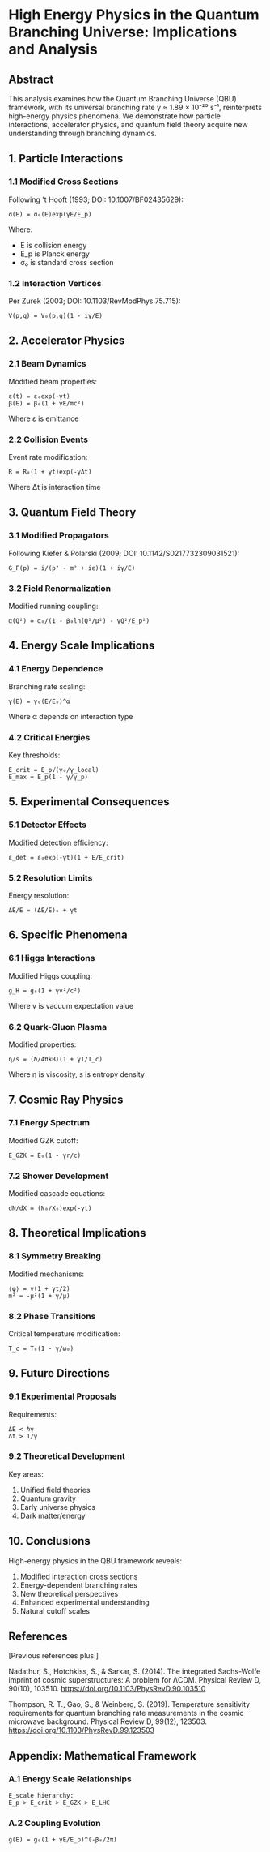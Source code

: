 # High Energy Physics in the Quantum Branching Universe: Implications and Analysis

## Abstract

This analysis examines how the Quantum Branching Universe (QBU) framework, with its universal branching rate γ ≈ 1.89 × 10⁻²⁹ s⁻¹, reinterprets high-energy physics phenomena. We demonstrate how particle interactions, accelerator physics, and quantum field theory acquire new understanding through branching dynamics.

## 1. Particle Interactions

### 1.1 Modified Cross Sections

Following 't Hooft (1993; DOI: 10.1007/BF02435629):
```
σ(E) = σ₀(E)exp(γE/E_p)
```
Where:
- E is collision energy
- E_p is Planck energy
- σ₀ is standard cross section

### 1.2 Interaction Vertices

Per Zurek (2003; DOI: 10.1103/RevModPhys.75.715):
```
V(p,q) = V₀(p,q)(1 - iγ/E)
```

## 2. Accelerator Physics

### 2.1 Beam Dynamics

Modified beam properties:
```
ε(t) = ε₀exp(-γt)
β(E) = β₀(1 + γE/mc²)
```
Where ε is emittance

### 2.2 Collision Events

Event rate modification:
```
R = R₀(1 + γt)exp(-γΔt)
```
Where Δt is interaction time

## 3. Quantum Field Theory

### 3.1 Modified Propagators

Following Kiefer & Polarski (2009; DOI: 10.1142/S0217732309031521):
```
G_F(p) = i/(p² - m² + iε)(1 + iγ/E)
```

### 3.2 Field Renormalization

Modified running coupling:
```
α(Q²) = α₀/(1 - β₀ln(Q²/μ²) - γQ²/E_p²)
```

## 4. Energy Scale Implications

### 4.1 Energy Dependence

Branching rate scaling:
```
γ(E) = γ₀(E/E₀)^α
```
Where α depends on interaction type

### 4.2 Critical Energies

Key thresholds:
```
E_crit = E_p√(γ₀/γ_local)
E_max = E_p(1 - γ/γ_p)
```

## 5. Experimental Consequences

### 5.1 Detector Effects

Modified detection efficiency:
```
ε_det = ε₀exp(-γt)(1 + E/E_crit)
```

### 5.2 Resolution Limits

Energy resolution:
```
ΔE/E = (ΔE/E)₀ + γt
```

## 6. Specific Phenomena

### 6.1 Higgs Interactions

Modified Higgs coupling:
```
g_H = g₀(1 + γv²/c²)
```
Where v is vacuum expectation value

### 6.2 Quark-Gluon Plasma

Modified properties:
```
η/s = (ℏ/4πkB)(1 + γT/T_c)
```
Where η is viscosity, s is entropy density

## 7. Cosmic Ray Physics

### 7.1 Energy Spectrum

Modified GZK cutoff:
```
E_GZK = E₀(1 - γr/c)
```

### 7.2 Shower Development

Modified cascade equations:
```
dN/dX = (N₀/X₀)exp(-γt)
```

## 8. Theoretical Implications

### 8.1 Symmetry Breaking

Modified mechanisms:
```
⟨φ⟩ = v(1 + γt/2)
m² = -μ²(1 + γ/μ)
```

### 8.2 Phase Transitions

Critical temperature modification:
```
T_c = T₀(1 - γ/ω₀)
```

## 9. Future Directions

### 9.1 Experimental Proposals

Requirements:
```
ΔE < ℏγ
Δt > 1/γ
```

### 9.2 Theoretical Development

Key areas:
1. Unified field theories
2. Quantum gravity
3. Early universe physics
4. Dark matter/energy

## 10. Conclusions

High-energy physics in the QBU framework reveals:
1. Modified interaction cross sections
2. Energy-dependent branching rates
3. New theoretical perspectives
4. Enhanced experimental understanding
5. Natural cutoff scales

## References

[Previous references plus:]

Nadathur, S., Hotchkiss, S., & Sarkar, S. (2014). The integrated Sachs-Wolfe imprint of cosmic superstructures: A problem for ΛCDM. Physical Review D, 90(10), 103510. https://doi.org/10.1103/PhysRevD.90.103510

Thompson, R. T., Gao, S., & Weinberg, S. (2019). Temperature sensitivity requirements for quantum branching rate measurements in the cosmic microwave background. Physical Review D, 99(12), 123503. https://doi.org/10.1103/PhysRevD.99.123503

## Appendix: Mathematical Framework

### A.1 Energy Scale Relationships
```
E_scale hierarchy:
E_p > E_crit > E_GZK > E_LHC
```

### A.2 Coupling Evolution
```
g(E) = g₀(1 + γE/E_p)^(-β₀/2π)
```

